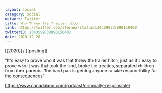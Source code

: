 ```yaml
---
layout: social
category: social
network: Twitter
title: Who Threw the Trailer Hitch
link: https://twitter.com/steinea/status/1343599733890150400
twitterID: 1343599733890150400
date: 2020-12-28
---
```


[[2020]] / [[posting]]

"It's easy to prove who it was that threw the trailer hitch, just as it's easy to prove who it was that took the land, broke the treaties, separated children from their parents. The hard part is getting anyone to take responsibility for the consequences"

<https://www.canadaland.com/podcast/criminally-responsible/>
